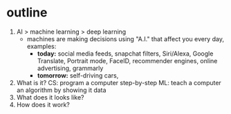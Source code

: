 # outline
1. AI > machine learning > deep learning
	- machines are making decisions using "A.I." that affect you every day, examples:
		- **today:** social media feeds, snapchat filters, Siri/Alexa, Google Translate, Portrait mode, FaceID, recommender engines, online advertising, grammarly
		- **tomorrow:** self-driving cars, 
2. What is it?
	CS: program a computer step-by-step
	ML: teach a computer an algorithm by showing it data
3. What does it looks like?
4. How does it work?



<!--stackedit_data:
eyJoaXN0b3J5IjpbMjE0MzgyNzEzNSwtMjU4MTAzOTY3LC0xNT
M0OTkwNjQ0LDIwNDAyOTc2MjJdfQ==
-->